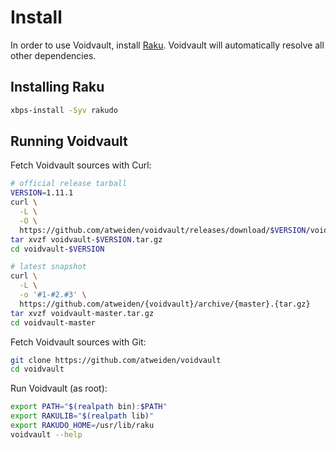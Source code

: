 Install
=======

In order to use Voidvault, install [Raku][rakudo]. Voidvault will
automatically resolve all other dependencies.


Installing Raku
---------------

```sh
xbps-install -Syv rakudo
```


Running Voidvault
-----------------

Fetch Voidvault sources with Curl:

```sh
# official release tarball
VERSION=1.11.1
curl \
  -L \
  -O \
  https://github.com/atweiden/voidvault/releases/download/$VERSION/voidvault-$VERSION.tar.gz
tar xvzf voidvault-$VERSION.tar.gz
cd voidvault-$VERSION

# latest snapshot
curl \
  -L \
  -o '#1-#2.#3' \
  https://github.com/atweiden/{voidvault}/archive/{master}.{tar.gz}
tar xvzf voidvault-master.tar.gz
cd voidvault-master
```

Fetch Voidvault sources with Git:

```sh
git clone https://github.com/atweiden/voidvault
cd voidvault
```

Run Voidvault (as root):

```sh
export PATH="$(realpath bin):$PATH"
export RAKULIB="$(realpath lib)"
export RAKUDO_HOME=/usr/lib/raku
voidvault --help
```


[overlayfs]: https://github.com/atweiden/voidvault/pull/3
[rakudo]: https://github.com/rakudo/rakudo
[voidiso]: https://github.com/atweiden/voidiso/releases
